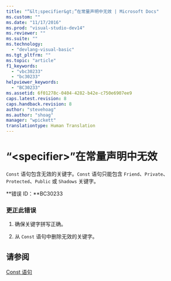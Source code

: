 ```yaml
---
title: "“&lt;specifier&gt;”在常量声明中无效 | Microsoft Docs"
ms.custom: ""
ms.date: "11/17/2016"
ms.prod: "visual-studio-dev14"
ms.reviewer: ""
ms.suite: ""
ms.technology: 
  - "devlang-visual-basic"
ms.tgt_pltfrm: ""
ms.topic: "article"
f1_keywords: 
  - "vbc30233"
  - "bc30233"
helpviewer_keywords: 
  - "BC30233"
ms.assetid: 6f01278c-0404-4282-b42e-c750e6907ee9
caps.latest.revision: 8
caps.handback.revision: 8
author: "stevehoag"
ms.author: "shoag"
manager: "wpickett"
translationtype: Human Translation
---
```

# “&lt;specifier&gt;”在常量声明中无效
`Const` 语句包含无效的关键字。`Const` 语句只能包含 `Friend`、`Private`、`Protected`、`Public` 或 `Shadows` 关键字。  
  
 **错误 ID：**BC30233  
  
### 更正此错误  
  
1.  确保关键字拼写正确。  
  
2.  从 `Const` 语句中删除无效的关键字。  
  
## 请参阅  
 [Const 语句](../../visual-basic/language-reference/statements/const-statement.md)